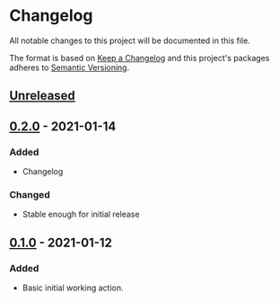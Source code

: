 # Changelog

All notable changes to this project will be documented in this file.

The format is based on [Keep a Changelog](http://keepachangelog.com/en/1.0.0/)
and this project's packages adheres to [Semantic Versioning](http://semver.org/spec/v2.0.0.html).

## [Unreleased]

## [0.2.0] - 2021-01-14

### Added

- Changelog

### Changed

- Stable enough for initial release

## [0.1.0] - 2021-01-12

### Added

- Basic initial working action.

[Unreleased]: https://github.com/glitchcrab/action-build-aur-package/compare/v0.2.0...HEAD
[0.2.0]: https://github.com/glitchcrab/action-build-aur-package/compare/v0.1.0...v0.2.0
[0.1.0]: https://github.com/glitchcrab/action-build-aur-package/compare/v0.1.0
